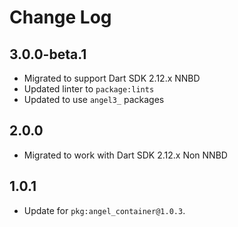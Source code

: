 # Change Log

## 3.0.0-beta.1

* Migrated to support Dart SDK 2.12.x NNBD
* Updated linter to `package:lints`
* Updated to use `angel3_` packages

## 2.0.0

* Migrated to work with Dart SDK 2.12.x Non NNBD

## 1.0.1

* Update for `pkg:angel_container@1.0.3`.
